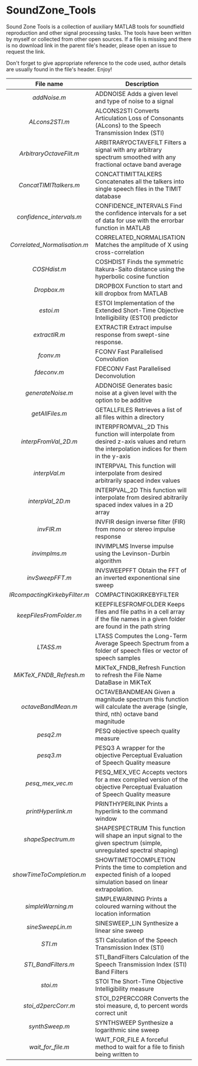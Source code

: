 # SoundZone_Tools
Sound Zone Tools is a collection of auxiliary MATLAB tools for soundfield reproduction and other signal processing tasks. The tools have been written by myself or collected from other open sources. If a file is missing and there is no download link in the parent file's header, please open an issue to request the link.

Don't forget to give appropriate reference to the code used, author details are usually found in the file's header.
Enjoy!

File name | Description
:--------:|------------
_addNoise.m_ | ADDNOISE Adds a given level and type of noise to a signal
_ALcons2STI.m_ | ALCONS2STI Converts Articulation Loss of Consonants (ALcons) to the Speech Transmission Index (STI)
_ArbitraryOctaveFilt.m_ | ARBITRARYOCTAVEFILT Filters a signal with any arbitrary spectrum smoothed with any fractional octave band average
_ConcatTIMITtalkers.m_ | CONCATTIMITTALKERS Concatenates all the talkers into single speech files in the TIMIT database
_confidence_intervals.m_ | CONFIDENCE_INTERVALS Find the confidence intervals for a set of data for use with the errorbar function in MATLAB
_Correlated_Normalisation.m_ | CORRELATED_NORMALISATION Matches the amplitude of X using cross-correlation
_COSHdist.m_ | COSHDIST Finds the symmetric Itakura-Saito distance using the hyperbolic cosine function
_Dropbox.m_ | DROPBOX Function to start and kill dropbox from MATLAB
_estoi.m_ | ESTOI Implementation of the Extended Short-Time Objective Intelligibility (ESTOI) predictor
_extractIR.m_ | EXTRACTIR Extract impulse response from swept-sine response.
_fconv.m_ | FCONV Fast Parallelised Convolution
_fdeconv.m_ | FDECONV Fast Parallelised Deconvolution
_generateNoise.m_ | ADDNOISE Generates basic noise at a given level with the option to be additive
_getAllFiles.m_ | GETALLFILES Retrieves a list of all files within a directory
_interpFromVal_2D.m_ | INTERPFROMVAL_2D This function will interpolate from desired z-axis values and return the interpolation indices for them in the y-axis
_interpVal.m_ | INTERPVAL This function will interpolate from desired arbitrarily spaced index values
_interpVal_2D.m_ | INTERPVAL_2D This function will interpolate from desired abitrarily spaced index values in a 2D array
_invFIR.m_ | INVFIR design inverse filter (FIR) from mono or stereo impulse response
_invimplms.m_ | INVIMPLMS Inverse impulse using the Levinson-Durbin algorithm
_invSweepFFT.m_ | INVSWEEPFFT Obtain the FFT of an inverted exponentional sine sweep
_IRcompactingKirkebyFilter.m_ | COMPACTINGKIRKEBYFILTER
_keepFilesFromFolder.m_ | KEEPFILESFROMFOLDER Keeps files and file paths in a cell array if the file names in a given folder are found in the path string
_LTASS.m_ | LTASS Computes the Long-Term Average Speech Spectrum from a folder of speech files or vector of speech samples
_MiKTeX_FNDB_Refresh.m_ | MiKTeX_FNDB_Refresh Function to refresh the File Name DataBase in MiKTeX
_octaveBandMean.m_ | OCTAVEBANDMEAN Given a magnitude spectrum this function will calculate the average (single, third, nth) octave band magnitude
_pesq2.m_ | PESQ objective speech quality measure
_pesq3.m_ | PESQ3 A wrapper for the objective Perceptual Evaluation of Speech Quality measure
_pesq_mex_vec.m_ | PESQ_MEX_VEC Accepts vectors for a mex compiled version of the objective Perceptual Evaluation of Speech Quality measure
_printHyperlink.m_ | PRINTHYPERLINK Prints a hyperlink to the command window
_shapeSpectrum.m_ | SHAPESPECTRUM This function will shape an input signal to the given spectrum (simple, unregulated spectral shaping)
_showTimeToCompletion.m_ | SHOWTIMETOCOMPLETION Prints the time to completion and expected finish of a looped simulation based on linear extrapolation.
_simpleWarning.m_ | SIMPLEWARNING Prints a coloured warning without the location information
_sineSweepLin.m_ | SINESWEEP_LIN Synthesize a linear sine sweep
_STI.m_ | STI Calculation of the Speech Transmission Index (STI)
_STI_BandFilters.m_ | STI_BandFilters Calculation of the Speech Transmission Index (STI) Band Filters
_stoi.m_ | STOI The Short-Time Objective Intelligibility measure 
_stoi_d2percCorr.m_ | STOI_D2PERCCORR Converts the stoi measure, d, to percent words correct unit
_synthSweep.m_ | SYNTHSWEEP Synthesize a logarithmic sine sweep
_wait_for_file.m_ | WAIT_FOR_FILE A forceful method to wait for a file to finish being written to
